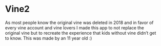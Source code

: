 # Vine2
As most people know the original vine was deleted in 2018 and in favor of every vine account and vine lovers I made this app to not replace the original vine but to recreate the experience that kids without vine didn’t get to know. This was made by an 11 year old :) 
